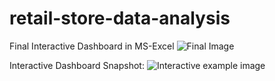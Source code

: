# retail-store-data-analysis
Final Interactive Dashboard in MS-Excel
![Final Image](https://github.com/techy-tripathi/retail-store-data-analysis/assets/19207297/11b8b5fd-90e5-48dc-8d2a-e8158063a214)

Interactive Dashboard Snapshot:
![Interactive example image](https://github.com/techy-tripathi/retail-store-data-analysis/assets/19207297/a6bbc357-4858-4213-ae28-270a7e718277)
